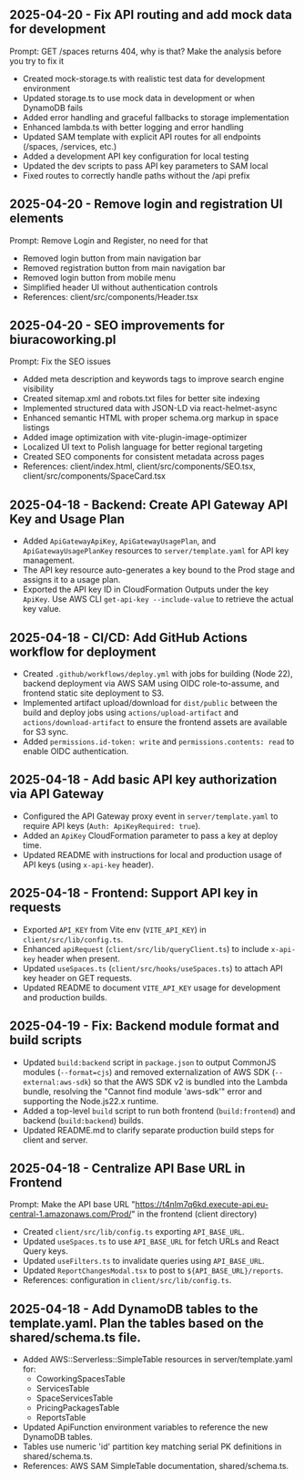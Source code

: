 ## 2025-04-20 - Fix API routing and add mock data for development

Prompt: GET /spaces returns 404, why is that? Make the analysis before you try to fix it

- Created mock-storage.ts with realistic test data for development environment
- Updated storage.ts to use mock data in development or when DynamoDB fails
- Added error handling and graceful fallbacks to storage implementation
- Enhanced lambda.ts with better logging and error handling
- Updated SAM template with explicit API routes for all endpoints (/spaces, /services, etc.)
- Added a development API key configuration for local testing
- Updated the dev scripts to pass API key parameters to SAM local
- Fixed routes to correctly handle paths without the /api prefix

## 2025-04-20 - Remove login and registration UI elements

Prompt: Remove Login and Register, no need for that

- Removed login button from main navigation bar
- Removed registration button from main navigation bar
- Removed login button from mobile menu
- Simplified header UI without authentication controls
- References: client/src/components/Header.tsx

## 2025-04-20 - SEO improvements for biuracoworking.pl

Prompt: Fix the SEO issues

- Added meta description and keywords tags to improve search engine visibility
- Created sitemap.xml and robots.txt files for better site indexing
- Implemented structured data with JSON-LD via react-helmet-async
- Enhanced semantic HTML with proper schema.org markup in space listings
- Added image optimization with vite-plugin-image-optimizer
- Localized UI text to Polish language for better regional targeting
- Created SEO components for consistent metadata across pages
- References: client/index.html, client/src/components/SEO.tsx, client/src/components/SpaceCard.tsx

## 2025-04-18 - Backend: Create API Gateway API Key and Usage Plan

- Added `ApiGatewayApiKey`, `ApiGatewayUsagePlan`, and `ApiGatewayUsagePlanKey` resources to `server/template.yaml` for API key management.
- The API key resource auto-generates a key bound to the Prod stage and assigns it to a usage plan.
- Exported the API key ID in CloudFormation Outputs under the key `ApiKey`. Use AWS CLI `get-api-key --include-value` to retrieve the actual key value.

## 2025-04-18 - CI/CD: Add GitHub Actions workflow for deployment

- Created `.github/workflows/deploy.yml` with jobs for building (Node 22), backend deployment via AWS SAM using OIDC role-to-assume, and frontend static site deployment to S3.
- Implemented artifact upload/download for `dist/public` between the build and deploy jobs using `actions/upload-artifact` and `actions/download-artifact` to ensure the frontend assets are available for S3 sync.
- Added `permissions.id-token: write` and `permissions.contents: read` to enable OIDC authentication.

## 2025-04-18 - Add basic API key authorization via API Gateway

- Configured the API Gateway proxy event in `server/template.yaml` to require API keys (`Auth: ApiKeyRequired: true`).
- Added an `ApiKey` CloudFormation parameter to pass a key at deploy time.
- Updated README with instructions for local and production usage of API keys (using `x-api-key` header).

## 2025-04-18 - Frontend: Support API key in requests

- Exported `API_KEY` from Vite env (`VITE_API_KEY`) in `client/src/lib/config.ts`.
- Enhanced `apiRequest` (`client/src/lib/queryClient.ts`) to include `x-api-key` header when present.
- Updated `useSpaces.ts` (`client/src/hooks/useSpaces.ts`) to attach API key header on GET requests.
- Updated README to document `VITE_API_KEY` usage for development and production builds.

## 2025-04-19 - Fix: Backend module format and build scripts

- Updated `build:backend` script in `package.json` to output CommonJS modules (`--format=cjs`) and removed externalization of AWS SDK (`--external:aws-sdk`) so that the AWS SDK v2 is bundled into the Lambda bundle, resolving the "Cannot find module 'aws-sdk'" error and supporting the Node.js22.x runtime.
- Added a top-level `build` script to run both frontend (`build:frontend`) and backend (`build:backend`) builds.
- Updated README.md to clarify separate production build steps for client and server.

## 2025-04-18 - Centralize API Base URL in Frontend

Prompt: Make the API base URL "https://t4nlm7q6kd.execute-api.eu-central-1.amazonaws.com/Prod/" in the frontend (client directory)

- Created `client/src/lib/config.ts` exporting `API_BASE_URL`.
- Updated `useSpaces.ts` to use `API_BASE_URL` for fetch URLs and React Query keys.
- Updated `useFilters.ts` to invalidate queries using `API_BASE_URL`.
- Updated `ReportChangesModal.tsx` to post to `${API_BASE_URL}/reports`.
- References: configuration in `client/src/lib/config.ts`.

## 2025-04-18 - Add DynamoDB tables to the template.yaml. Plan the tables based on the shared/schema.ts file.

- Added AWS::Serverless::SimpleTable resources in server/template.yaml for:
  - CoworkingSpacesTable
  - ServicesTable
  - SpaceServicesTable
  - PricingPackagesTable
  - ReportsTable
- Updated ApiFunction environment variables to reference the new DynamoDB tables.
- Tables use numeric 'id' partition key matching serial PK definitions in shared/schema.ts.
- References: AWS SAM SimpleTable documentation, shared/schema.ts.
